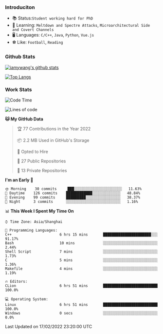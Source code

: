 ### Introduciton

- 📚 Status:`Student working hard for PhD`
- 🔎 Learning: `Meltdown and Spectre Attacks`, `Microarchitectural Side and Covert Channels`
- 🖥️ Languages: `C/C++`, `Java`, `Python`, `Vue.js`
- ⚽ Like: `Football`, `Reading`

### Github Stats

[![iamywang's github stats](https://github-readme-stats.vercel.app/api?username=iamywang&count_private=true&show_icons=true)]()

[![Top Langs](https://github-readme-stats.vercel.app/api/top-langs/?username=iamywang&layout=compact)]()

### Work Stats

<!--START_SECTION:waka-->
![Code Time](http://img.shields.io/badge/Code%20Time-105%20hrs%2058%20mins-blue)

![Lines of code](https://img.shields.io/badge/From%20Hello%20World%20I%27ve%20Written-535%20Thousand%20lines%20of%20code-blue)

**🐱 My GitHub Data** 

> 🏆 77 Contributions in the Year 2022
 > 
> 📦 2.2 MB Used in GitHub's Storage 
 > 
> 💼 Opted to Hire
 > 
> 📜 27 Public Repositories 
 > 
> 🔑 13 Private Repositories  
 > 
**I'm an Early 🐤** 

```text
🌞 Morning    30 commits     ███░░░░░░░░░░░░░░░░░░░░░░   11.63% 
🌆 Daytime    126 commits    ████████████░░░░░░░░░░░░░   48.84% 
🌃 Evening    99 commits     █████████░░░░░░░░░░░░░░░░   38.37% 
🌙 Night      3 commits      ░░░░░░░░░░░░░░░░░░░░░░░░░   1.16%

```


📊 **This Week I Spent My Time On** 

```text
⌚︎ Time Zone: Asia/Shanghai

💬 Programming Languages: 
C++                      6 hrs 15 mins       ██████████████████████░░░   91.17% 
Bash                     10 mins             ░░░░░░░░░░░░░░░░░░░░░░░░░   2.44% 
Shell Script             7 mins              ░░░░░░░░░░░░░░░░░░░░░░░░░   1.73% 
C                        5 mins              ░░░░░░░░░░░░░░░░░░░░░░░░░   1.36% 
Makefile                 4 mins              ░░░░░░░░░░░░░░░░░░░░░░░░░   1.19%

🔥 Editors: 
CLion                    6 hrs 51 mins       █████████████████████████   100.0%

💻 Operating System: 
Linux                    6 hrs 51 mins       █████████████████████████   100.0% 
Windows                  0 secs              ░░░░░░░░░░░░░░░░░░░░░░░░░   0.0%

```


 Last Updated on 17/02/2022 23:20:00 UTC
<!--END_SECTION:waka-->
